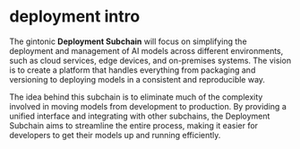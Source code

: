 # deployment intro

The gintonic **Deployment Subchain** will focus on simplifying the deployment and management of AI models across different environments, such as cloud services, edge devices, and on-premises systems. The vision is to create a platform that handles everything from packaging and versioning to deploying models in a consistent and reproducible way.

The idea behind this subchain is to eliminate much of the complexity involved in moving models from development to production. By providing a unified interface and integrating with other subchains, the Deployment Subchain aims to streamline the entire process, making it easier for developers to get their models up and running efficiently.
